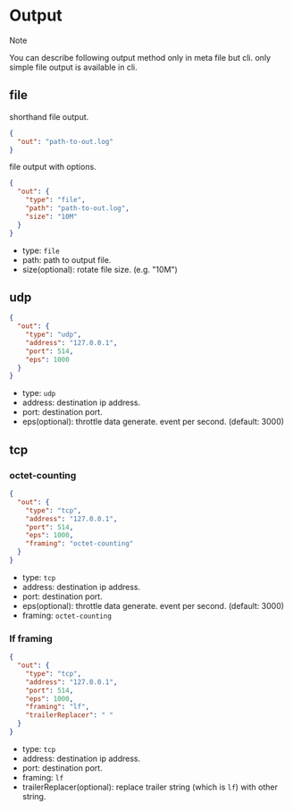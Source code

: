 # Output

> [!NOTE]
> You can describe following output method only in meta file but cli.
> only simple file output is available in cli.

## file

shorthand file output.

```json
{
  "out": "path-to-out.log"
}
```

file output with options.
```json
{
  "out": {
    "type": "file",
    "path": "path-to-out.log",
    "size": "10M"
  }
}
```

* type: `file`
* path: path to output file.
* size(optional): rotate file size. (e.g. "10M")

## udp

```json
{
  "out": {
    "type": "udp",
    "address": "127.0.0.1",
    "port": 514,
    "eps": 1000
  }
}
```
* type: `udp`
* address: destination ip address.
* port: destination port.
* eps(optional): throttle data generate. event per second. (default: 3000)

## tcp

### octet-counting

```json
{
  "out": {
    "type": "tcp",
    "address": "127.0.0.1",
    "port": 514,
    "eps": 1000,
    "framing": "octet-counting"
  }
}
```
* type: `tcp`
* address: destination ip address.
* port: destination port.
* eps(optional): throttle data generate. event per second. (default: 3000)
* framing: `octet-counting`

### lf framing

```json
{
  "out": {
    "type": "tcp",
    "address": "127.0.0.1",
    "port": 514,
    "eps": 1000,
    "framing": "lf",
    "trailerReplacer": " "
  }
}
```
* type: `tcp`
* address: destination ip address.
* port: destination port.
* framing: `lf`
* trailerReplacer(optional): replace trailer string (which is `lf`) with other string.
